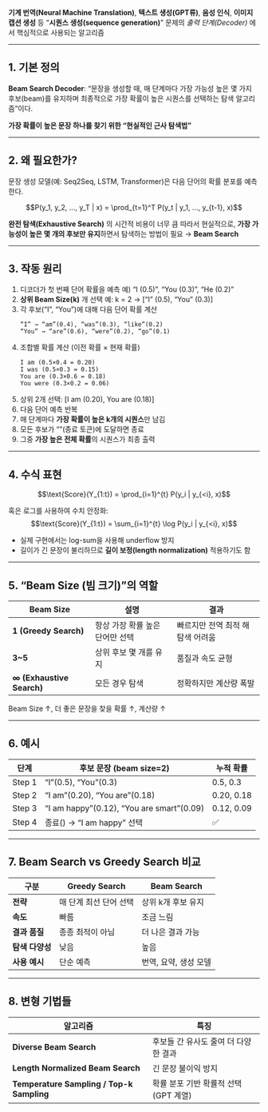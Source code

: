 **기계 번역(Neural Machine Translation)**, **텍스트 생성(GPT류)**, **음성 인식**, **이미지 캡션 생성** 등 “**시퀀스 생성(sequence generation)**” 문제의 _출력 단계(Decoder)_ 에서 핵심적으로 사용되는 알고리즘

---

## 1. 기본 정의

**Beam Search Decoder**: “문장을 생성할 때, 매 단계마다 가장 가능성 높은 몇 가지 후보(beam)를 유지하며 최종적으로 가장 확률이 높은 시퀀스를 선택하는 탐색 알고리즘”이다.

**가장 확률이 높은 문장 하나를 찾기 위한 “현실적인 근사 탐색법”** 

---

## 2. 왜 필요한가?

문장 생성 모델(예: Seq2Seq, LSTM, Transformer)은 다음 단어의 확률 분포를 예측한다.

$$P(y_1, y_2, ..., y_T | x) = \prod_{t=1}^T P(y_t | y_1, ..., y_{t-1}, x)$$

**완전 탐색(Exhaustive Search)** 의 시간적 비용이 너무 큼
따라서 현실적으로, **가장 가능성이 높은 몇 개의 후보만 유지**하면서 탐색하는 방법이 필요 → **Beam Search**

---

## 3️. 작동 원리

1. 디코더가 첫 번째 단어 확률을 예측
    예) “I (0.5)”, “You (0.3)”, “He (0.2)”
2. **상위 Beam Size(k)** 개 선택
	예: k = 2 → [“I” (0.5), “You” (0.3)]
3. 각 후보(“I”, “You”)에 대해 다음 단어 확률 계산
    ```
    “I” → “am”(0.4), “was”(0.3), “like”(0.2)
    “You” → “are”(0.6), “were”(0.2), “go”(0.1)
    ```
4. 조합별 확률 계산 (이전 확률 × 현재 확률)
    ```
    I am (0.5×0.4 = 0.20)
    I was (0.5×0.3 = 0.15)
    You are (0.3×0.6 = 0.18)
    You were (0.3×0.2 = 0.06)
    ```
5. 상위 2개 선택:
	[I am (0.20), You are (0.18)]
6. 다음 단어 예측 반복
7. 매 단계마다 **가장 확률이 높은 k개의 시퀀스**만 남김
8. 모든 후보가 “”(종료 토큰)에 도달하면 종료
9. 그중 **가장 높은 전체 확률**의 시퀀스가 최종 출력

---

## 4. 수식 표현

$$\text{Score}(Y_{1:t}) = \prod_{i=1}^{t} P(y_i | y_{<i}, x)$$

혹은 로그를 사용하여 수치 안정화:
$$\text{Score}(Y_{1:t}) = \sum_{i=1}^{t} \log P(y_i | y_{<i}, x)$$
- 실제 구현에서는 log-sum을 사용해 underflow 방지
- 길이가 긴 문장이 불리하므로 **길이 보정(length normalization)** 적용하기도 함

---

## 5️. “Beam Size (빔 크기)”의 역할

|Beam Size|설명|결과|
|---|---|---|
|**1 (Greedy Search)**|항상 가장 확률 높은 단어만 선택|빠르지만 전역 최적 해 탐색 어려움|
|**3~5**|상위 후보 몇 개를 유지|품질과 속도 균형|
|**∞ (Exhaustive Search)**|모든 경우 탐색|정확하지만 계산량 폭발|

Beam Size ↑, 더 좋은 문장을 찾을 확률 ↑, 계산량 ↑

---
## 6. 예시

|단계|후보 문장 (beam size=2)|누적 확률|
|---|---|---|
|Step 1|“I”(0.5), “You”(0.3)|0.5, 0.3|
|Step 2|“I am”(0.20), “You are”(0.18)|0.20, 0.18|
|Step 3|“I am happy”(0.12), “You are smart”(0.09)|0.12, 0.09|
|Step 4|종료() → “I am happy” 선택|✅|

---

## 7. Beam Search vs Greedy Search 비교

|구분|Greedy Search|Beam Search|
|---|---|---|
|**전략**|매 단계 최선 단어 선택|상위 k개 후보 유지|
|**속도**|빠름|조금 느림|
|**결과 품질**|종종 최적이 아님|더 나은 결과 가능|
|**탐색 다양성**|낮음|높음|
|**사용 예시**|단순 예측|번역, 요약, 생성 모델|

---

## 8. 변형 기법들

|알고리즘|특징|
|---|---|
|**Diverse Beam Search**|후보들 간 유사도 줄여 더 다양한 결과|
|**Length Normalized Beam Search**|긴 문장 불이익 방지|
|**Temperature Sampling / Top-k Sampling**|확률 분포 기반 확률적 선택 (GPT 계열)|
